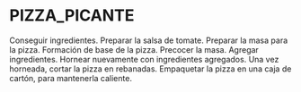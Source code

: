 # PIZZA_PICANTE
Conseguir ingredientes.
Preparar la salsa de tomate.
Preparar la masa para la pizza.
Formación de base de la pizza.
Precocer la masa.
Agregar ingredientes.
Hornear nuevamente con ingredientes agregados.
Una vez horneada, cortar la pizza en rebanadas.
Empaquetar la pizza en una caja de cartón, para mantenerla caliente.
